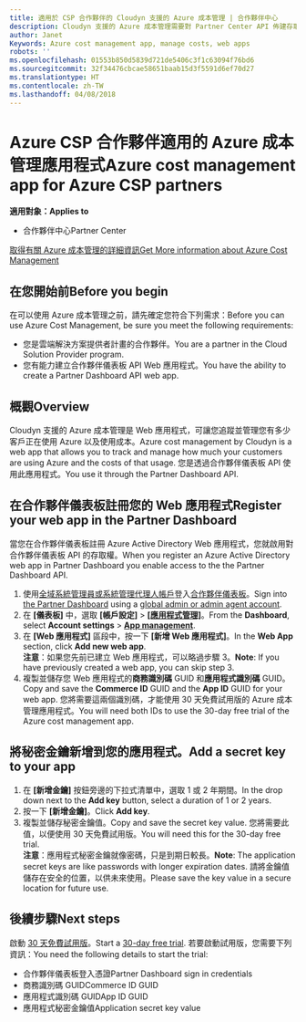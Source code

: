 ```yaml
---
title: 適用於 CSP 合作夥伴的 Cloudyn 支援的 Azure 成本管理 | 合作夥伴中心
description: Cloudyn 支援的 Azure 成本管理需要對 Partner Center API 佈建存取權。
author: Janet
Keywords: Azure cost management app, manage costs, web apps
robots: ''
ms.openlocfilehash: 01553b850d5839d721de5406c3f1c63094f76bd6
ms.sourcegitcommit: 32f34476cbcae58651baab15d3f5591d6ef70d27
ms.translationtype: HT
ms.contentlocale: zh-TW
ms.lasthandoff: 04/08/2018
---
```

# <a name="azure-cost-management-app-for-azure-csp-partners"></a><span data-ttu-id="ffbf0-103">Azure CSP 合作夥伴適用的 Azure 成本管理應用程式</span><span class="sxs-lookup"><span data-stu-id="ffbf0-103">Azure cost management app for Azure CSP partners</span></span>  

**<span data-ttu-id="ffbf0-104">適用對象：</span><span class="sxs-lookup"><span data-stu-id="ffbf0-104">Applies to</span></span>**

-  <span data-ttu-id="ffbf0-105">合作夥伴中心</span><span class="sxs-lookup"><span data-stu-id="ffbf0-105">Partner Center</span></span>

[<span data-ttu-id="ffbf0-106">取得有關 Azure 成本管理的詳細資訊</span><span class="sxs-lookup"><span data-stu-id="ffbf0-106">Get More information about Azure Cost Management</span></span>](https://go.microsoft.com/fwlink/p/?linkid=857893)

## <a name="before-you-begin"></a><span data-ttu-id="ffbf0-107">在您開始前</span><span class="sxs-lookup"><span data-stu-id="ffbf0-107">Before you begin</span></span>
<span data-ttu-id="ffbf0-108">在可以使用 Azure 成本管理之前，請先確定您符合下列需求：</span><span class="sxs-lookup"><span data-stu-id="ffbf0-108">Before you can use Azure Cost Management, be sure you meet the following requirements:</span></span>
- <span data-ttu-id="ffbf0-109">您是雲端解決方案提供者計畫的合作夥伴。</span><span class="sxs-lookup"><span data-stu-id="ffbf0-109">You are a partner in the Cloud Solution Provider program.</span></span>
- <span data-ttu-id="ffbf0-110">您有能力建立合作夥伴儀表板 API Web 應用程式。</span><span class="sxs-lookup"><span data-stu-id="ffbf0-110">You have the ability to create a Partner Dashboard API web app.</span></span>

## <a name="overview"></a><span data-ttu-id="ffbf0-111">概觀</span><span class="sxs-lookup"><span data-stu-id="ffbf0-111">Overview</span></span>

<span data-ttu-id="ffbf0-112">Cloudyn 支援的 Azure 成本管理是 Web 應用程式，可讓您追蹤並管理您有多少客戶正在使用 Azure 以及使用成本。</span><span class="sxs-lookup"><span data-stu-id="ffbf0-112">Azure cost management by Cloudyn is a web app that allows you to track and manage how much your customers are using Azure and the costs of that usage.</span></span> <span data-ttu-id="ffbf0-113">您是透過合作夥伴儀表板 API 使用此應用程式。</span><span class="sxs-lookup"><span data-stu-id="ffbf0-113">You use it through the Partner Dashboard API.</span></span>

## <a name="register-your-web-app-in-the-partner-dashboard"></a><span data-ttu-id="ffbf0-114">在合作夥伴儀表板註冊您的 Web 應用程式</span><span class="sxs-lookup"><span data-stu-id="ffbf0-114">Register your web app in the Partner Dashboard</span></span>
<span data-ttu-id="ffbf0-115">當您在合作夥伴儀表板註冊 Azure Active Directory Web 應用程式，您就啟用對合作夥伴儀表板 API 的存取權。</span><span class="sxs-lookup"><span data-stu-id="ffbf0-115">When you register an Azure Active Directory web app in Partner Dashboard you enable access to the the Partner Dashboard API.</span></span> 
1.  <span data-ttu-id="ffbf0-116">使用[全域系統管理員或系統管理代理人帳戶](create-user-accounts-and-set-permissions.md)登入[合作夥伴儀表板](https://partnercenter.microsoft.com/en-us/pcv/dashboard/overview)。</span><span class="sxs-lookup"><span data-stu-id="ffbf0-116">Sign into [the Partner Dashboard](https://partnercenter.microsoft.com/en-us/pcv/dashboard/overview) using a [global admin or admin agent account](create-user-accounts-and-set-permissions.md).</span></span>
2.  <span data-ttu-id="ffbf0-117">在 **\[儀表板\]** 中，選取 **\[帳戶設定\]** &gt; **[\[應用程式管理\]](https://partnercenter.microsoft.com/en-us/pcv/apiintegration/appmanagement)**。</span><span class="sxs-lookup"><span data-stu-id="ffbf0-117">From the **Dashboard**, select **Account settings** &gt; **[App management](https://partnercenter.microsoft.com/en-us/pcv/apiintegration/appmanagement)**.</span></span>
3.  <span data-ttu-id="ffbf0-118">在 **\[Web 應用程式\]** 區段中，按一下 **\[新增 Web 應用程式\]**。</span><span class="sxs-lookup"><span data-stu-id="ffbf0-118">In the **Web App** section, click **Add new web app**.</span></span>
<br> <span data-ttu-id="ffbf0-119">**注意**：如果您先前已建立 Web 應用程式，可以略過步驟 3。</span><span class="sxs-lookup"><span data-stu-id="ffbf0-119">**Note**: If you have previously created a web app, you can skip step 3.</span></span>
4.  <span data-ttu-id="ffbf0-120">複製並儲存您 Web 應用程式的**商務識別碼** GUID 和**應用程式識別碼** GUID。</span><span class="sxs-lookup"><span data-stu-id="ffbf0-120">Copy and save the **Commerce ID** GUID and the **App ID** GUID for your web app.</span></span> <span data-ttu-id="ffbf0-121">您將需要這兩個識別碼，才能使用 30 天免費試用版的 Azure 成本管理應用程式。</span><span class="sxs-lookup"><span data-stu-id="ffbf0-121">You will need both IDs to use the 30-day free trial of the Azure cost management app.</span></span>

## <a name="add-a-secret-key-to-your-app"></a><span data-ttu-id="ffbf0-122">將秘密金鑰新增到您的應用程式。</span><span class="sxs-lookup"><span data-stu-id="ffbf0-122">Add a secret key to your app</span></span>
1.  <span data-ttu-id="ffbf0-123">在 **\[新增金鑰\]** 按鈕旁邊的下拉式清單中，選取 1 或 2 年期間。</span><span class="sxs-lookup"><span data-stu-id="ffbf0-123">In the drop down next to the **Add key** button, select a duration of 1 or 2 years.</span></span>
2.  <span data-ttu-id="ffbf0-124">按一下 **\[新增金鑰\]**。</span><span class="sxs-lookup"><span data-stu-id="ffbf0-124">Click **Add key**.</span></span> 
3.  <span data-ttu-id="ffbf0-125">複製並儲存秘密金鑰值。</span><span class="sxs-lookup"><span data-stu-id="ffbf0-125">Copy and save the secret key value.</span></span> <span data-ttu-id="ffbf0-126">您將需要此值，以便使用 30 天免費試用版。</span><span class="sxs-lookup"><span data-stu-id="ffbf0-126">You will need this for the 30-day free trial.</span></span>
<br><span data-ttu-id="ffbf0-127">**注意**：應用程式秘密金鑰就像密碼，只是到期日較長。</span><span class="sxs-lookup"><span data-stu-id="ffbf0-127">**Note**: The application secret keys are like passwords with longer expiration dates.</span></span> <span data-ttu-id="ffbf0-128">請將金鑰值儲存在安全的位置，以供未來使用。</span><span class="sxs-lookup"><span data-stu-id="ffbf0-128">Please save the key value in a secure location for future use.</span></span>

## <a name="next-steps"></a><span data-ttu-id="ffbf0-129">後續步驟</span><span class="sxs-lookup"><span data-stu-id="ffbf0-129">Next steps</span></span>
<span data-ttu-id="ffbf0-130">啟動 [30 天免費試用版](https://go.microsoft.com/fwlink/?linkid=857895)。</span><span class="sxs-lookup"><span data-stu-id="ffbf0-130">Start a [30-day free trial](https://go.microsoft.com/fwlink/?linkid=857895).</span></span>
<span data-ttu-id="ffbf0-131">若要啟動試用版，您需要下列資訊：</span><span class="sxs-lookup"><span data-stu-id="ffbf0-131">You need the following details to start the trial:</span></span>
- <span data-ttu-id="ffbf0-132">合作夥伴儀表板登入憑證</span><span class="sxs-lookup"><span data-stu-id="ffbf0-132">Partner Dashboard sign in credentials</span></span>
- <span data-ttu-id="ffbf0-133">商務識別碼 GUID</span><span class="sxs-lookup"><span data-stu-id="ffbf0-133">Commerce ID GUID</span></span>
- <span data-ttu-id="ffbf0-134">應用程式識別碼 GUID</span><span class="sxs-lookup"><span data-stu-id="ffbf0-134">App ID GUID</span></span>
- <span data-ttu-id="ffbf0-135">應用程式秘密金鑰值</span><span class="sxs-lookup"><span data-stu-id="ffbf0-135">Application secret key value</span></span>
